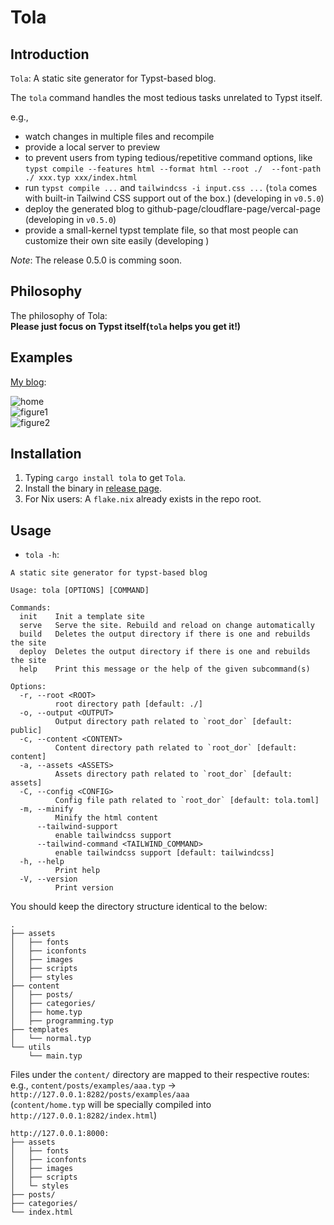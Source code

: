# Tola

## Introduction

`Tola`: A static site generator for Typst-based blog.  

The `tola` command handles the most tedious tasks unrelated to Typst itself.  

e.g.,  
- watch changes in multiple files and recompile  
- provide a local server to preview  
- to prevent users from typing tedious/repetitive command options, like `typst compile --features html --format html --root ./  --font-path ./ xxx.typ xxx/index.html`
- run `typst compile ...` and `tailwindcss -i input.css ...` (`tola` comes with built-in Tailwind CSS support out of the box.) (developing in `v0.5.0`)
- deploy the generated blog to github-page/cloudflare-page/vercal-page (developing in `v0.5.0`)
- provide a small-kernel typst template file, so that most people can customize their own site easily  (developing )

*Note*: The release 0.5.0 is comming soon.  

## Philosophy

The philosophy of Tola:  
**Please just focus on Typst itself(`tola` helps you get it!)**  

## Examples

[My blog](https://kawayww.com):

![home](/screenshots/home.avif)  
![figure1](/screenshots/figure1.avif)  
![figure2](/screenshots/figure2.avif)  

## Installation

1. Typing `cargo install tola` to get `Tola`.
2. Install the binary in [release page](https://github.com/KawaYww/tola/releases).
3. For Nix users: A `flake.nix` already exists in the repo root.

## Usage

- `tola -h`:  

```text
A static site generator for typst-based blog

Usage: tola [OPTIONS] [COMMAND]

Commands:
  init    Init a template site
  serve   Serve the site. Rebuild and reload on change automatically
  build   Deletes the output directory if there is one and rebuilds the site
  deploy  Deletes the output directory if there is one and rebuilds the site
  help    Print this message or the help of the given subcommand(s)

Options:
  -r, --root <ROOT>
          root directory path [default: ./]
  -o, --output <OUTPUT>
          Output directory path related to `root_dor` [default: public]
  -c, --content <CONTENT>
          Content directory path related to `root_dor` [default: content]
  -a, --assets <ASSETS>
          Assets directory path related to `root_dor` [default: assets]
  -C, --config <CONFIG>
          Config file path related to `root_dor` [default: tola.toml]
  -m, --minify
          Minify the html content
      --tailwind-support
          enable tailwindcss support
      --tailwind-command <TAILWIND_COMMAND>
          enable tailwindcss support [default: tailwindcss]
  -h, --help
          Print help
  -V, --version
          Print version
```

You should keep the directory structure identical to the below:

```text
.
├── assets
│   ├── fonts
│   ├── iconfonts
│   ├── images
│   ├── scripts
│   ├── styles
├── content
│   ├── posts/
│   ├── categories/
│   ├── home.typ
│   ├── programming.typ
├── templates
│   └── normal.typ
└── utils
    └── main.typ
```

Files under the `content/` directory are mapped to their respective routes:  
e.g., `content/posts/examples/aaa.typ` -> `http://127.0.0.1:8282/posts/examples/aaa`  
(`content/home.typ` will be specially compiled into `http://127.0.0.1:8282/index.html`)  

```text
http://127.0.0.1:8000:
├── assets
│   ├── fonts
│   ├── iconfonts
│   ├── images
│   ├── scripts
│   └─ styles
├── posts/
├── categories/
└── index.html
```


